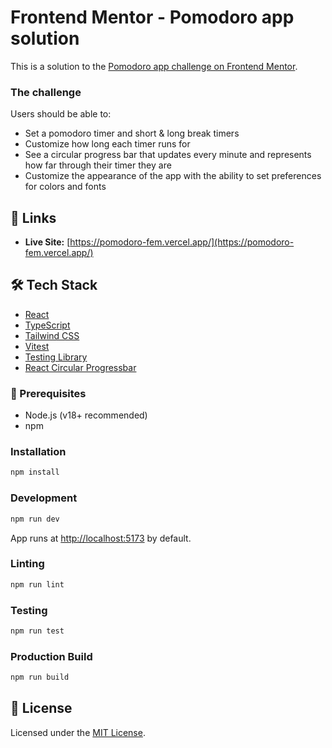 # Frontend Mentor - Pomodoro app solution

This is a solution to the [Pomodoro app challenge on Frontend Mentor](https://www.frontendmentor.io/challenges/pomodoro-app-KBFnycJ6G).

### The challenge

Users should be able to:

- Set a pomodoro timer and short & long break timers
- Customize how long each timer runs for
- See a circular progress bar that updates every minute and represents how far through their timer they are
- Customize the appearance of the app with the ability to set preferences for colors and fonts

## 🔗 Links

- **Live Site:** [https://pomodoro-fem.vercel.app/](https://pomodoro-fem.vercel.app/)

## 🛠 Tech Stack

- [React](https://react.dev/)
- [TypeScript](https://www.typescriptlang.org/)
- [Tailwind CSS](https://tailwindcss.com/)
- [Vitest](https://vitest.dev/)
- [Testing Library](https://testing-library.com/)
- [React Circular Progressbar](https://www.npmjs.com/package/react-circular-progressbar)

### 🚀 Prerequisites

- Node.js (v18+ recommended)
- npm

### Installation

```bash
npm install
```

### Development

```bash
npm run dev
```

App runs at [http://localhost:5173](http://localhost:5173) by default.

### Linting

```bash
npm run lint
```

### Testing

```bash
npm run test
```

### Production Build

```bash
npm run build
```

## 📄 License

Licensed under the [MIT License](LICENSE).
